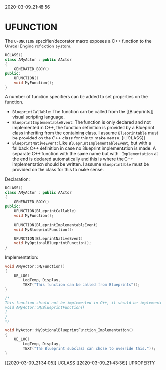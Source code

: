 2020-03-09_21:48:56

# UFUNCTION
The `UFUNCTION` specifier/decorator macro exposes a C++ function to the Unreal Engine reflection system.

```c++
UCLASS()
class AMyActor : public AActor
{
    GENERATED_BODY()
public:
    UFUNCTION()
    void MyFunction();
}
```

A number of function specifiers can be added to set properties on the function.
- `BlueprintCallable`: The function can be called from the [[Blueprints]] visual scripting language.
- `BlueprintImplementableEvent`: The function is only declared and not implemented in C++, the function definition is provided by a Blueprint class inheriting from the containing class. I assume `Blueprintable` must be provided on the C++ class for this to make sense. [[UCLASS]]
- `BlueprintNativeEvent`: Like `BlueprintImplementableEvent`, but with a fallback C++ definition in case no Blueprint implementation is made. A separate C++ function with the same name but with `_Implementation` at the end is declared automatically and this is where the C++ implementation should be written. I assume `Blueprintable` must be provided on the class for this to make sense.


Declaration:
```c++
UCLASS()
class AMyActor : public AActor
{
    GENERATED_BODY()
public:
    UFUNCTION(BlueprintCallable)
    void MyFunction();
    
    UFUNCTION(BlueprintImplementableEvent)
    void MyBlueprintFunction();
    
    UFUNCTION(BlueprintNativeEvent)
    void MyOptionalBlueprintFunction();
}
```

Implementation:
```c++
void AMyActor::MyFunction()
{
    UE_LOG(
        LogTemp, Display,
        TEXT("This function can be called from Blueprints"));
}

/*
This function should not be implemented in C++, it should be implemented in Blueprint by a Blueprint class having this class as its parent.
void AMyActor::MyBlueprintFunction()
{
}
*/

void MyActor::MyOptionalBlueprintFunction_Implementation()
{
    UE_LOG(
        LogTemp, Display,
        TEXT("The Blueprint subclass can chose to override this."));
}
```

[[2020-03-09_21:34:05]] UCLASS
[[2020-03-09_21:43:36]] UPROPERTY